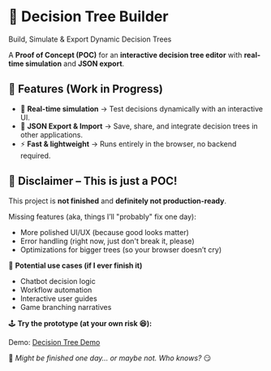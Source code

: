 # 🌳 Decision Tree Builder

<!--<SHORT-PRESENTATION>-->
Build, Simulate & Export Dynamic Decision Trees

A **Proof of Concept (POC)** for an **interactive decision tree editor** with **real-time simulation** and **JSON export**.  
<!--</SHORT-PRESENTATION>-->

## **🔹 Features (Work in Progress)**
- 🧠 **Real-time simulation** → Test decisions dynamically with an interactive UI.
- 📄 **JSON Export & Import** → Save, share, and integrate decision trees in other applications.  
- ⚡ **Fast & lightweight** → Runs entirely in the browser, no backend required.  

## **💩 Disclaimer – This is just a POC!**
This project is **not finished** and **definitely not production-ready**.  

Missing features (aka, things I’ll "probably" fix one day):
- More polished UI/UX (because good looks matter)
- Error handling (right now, just don't break it, please)
- Optimizations for bigger trees (so your browser doesn’t cry)

💾 **Potential use cases (if I ever finish it)**
- Chatbot decision logic
- Workflow automation
- Interactive user guides
- Game branching narratives

🕹️ **Try the prototype (at your own risk 😆):**

Demo: [Decision Tree Demo](https://decision-tree.jlb.ninja/)

📝 *Might be finished one day… or maybe not. Who knows?* 😏
